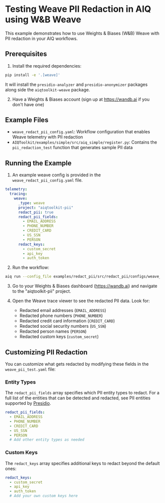 # Testing Weave PII Redaction in AIQ using W&B Weave

This example demonstrates how to use Weights & Biases (W&B) Weave with PII redaction in your AIQ workflows.

## Prerequisites

1. Install the required dependencies:

```bash
pip install -e '.[weave]'
```

It will install the `presidio-analyzer` and `presidio-anonymizer` packages along side the `aiqtoolkit-weave` package.

2. Have a Weights & Biases account (sign up at https://wandb.ai if you don't have one)

## Example Files

- `weave_redact_pii_config.yaml`: Workflow configuration that enables Weave telemetry with PII redaction
- `AIQToolkit/examples/simple/src/aiq_simple/register.py`: Contains the `pii_redaction_test` function that generates sample PII data

## Running the Example

1. An example weave config is provided in the `weave_redact_pii_config.yaml` file.

```yaml
telemetry:
  tracing:
    weave:
      _type: weave
      project: "aiqtoolkit-pii"
      redact_pii: true
      redact_pii_fields:
        - EMAIL_ADDRESS
        - PHONE_NUMBER
        - CREDIT_CARD
        - US_SSN
        - PERSON
      redact_keys:
        - custom_secret
        - api_key
        - auth_token
```

2. Run the workflow:

```bash
aiq run --config_file examples/redact_pii/src/redact_pii/configs/weave_redact_pii_config.yml --input "Test query"
```

3. Go to your Weights & Biases dashboard (https://wandb.ai) and navigate to the "aiqtoolkit-pii" project.

4. Open the Weave trace viewer to see the redacted PII data. Look for:
   - Redacted email addresses (`EMAIL_ADDRESS`)
   - Redacted phone numbers (`PHONE_NUMBER`)
   - Redacted credit card information (`CREDIT_CARD`)
   - Redacted social security numbers (`US_SSN`)
   - Redacted person names (`PERSON`)
   - Redacted custom keys (`custom_secret`)

## Customizing PII Redaction

You can customize what gets redacted by modifying these fields in the `weave_pii_test.yaml` file:

### Entity Types

The `redact_pii_fields` array specifies which PII entity types to redact. For a full list of the entities that can be detected and redacted, see PII entities supported by [Presidio](https://microsoft.github.io/presidio/supported_entities/).

```yaml
redact_pii_fields:
  - EMAIL_ADDRESS
  - PHONE_NUMBER
  - CREDIT_CARD
  - US_SSN
  - PERSON
  # Add other entity types as needed
```

### Custom Keys

The `redact_keys` array specifies additional keys to redact beyond the default ones:

```yaml
redact_keys:
  - custom_secret
  - api_key
  - auth_token
  # Add your own custom keys here
```
